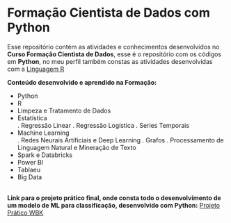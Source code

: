 <h1>Formação Cientista de Dados com Python</h1>

<p>
  Esse repositório contém as atividades e conhecimentos desenvolvidos no <strong>Curso Formação Cientista de Dados</strong>, esse é o repositório com os códigos em <strong>Python</strong>, no meu perfil também constas as atividades desenvolvidas com a <a href="https://github.com/WilliamAndreoli/Formacao_Cientista_De_Dados_R">Linguagem R</a>
</p>
<p>
  <strong>Conteúdo desenvolvido e aprendido na Formação:</strong> 
  <ul>
    <li>Python</li>
    <li>R</li>
    <li>Limpeza e Tratamento de Dados</li>
    <li>Estatística</li>
    . Regressão Linear
    . Regressão Logística
    . Series Temporais
    <li>Machine Learning</li>
    . Redes Neurais Artificiais e Deep Learning
    . Grafos
    . Processamento de Linguagem Natural e Mineração de Texto
    <li>Spark e Databricks</li>
    <li>Power BI</li>
    <li>Tablaeu</li>
    <li>Big Data</li>
  </ul>
  <br>
  <strong>Link para o projeto prático final, onde consta todo o desenvolvimento de um modelo de ML para classificação, desenvolvido com Python:</strong>
  <a href="https://github.com/WilliamAndreoli/Projeto_WBK">Projeto Prático WBK</a>
</p>
